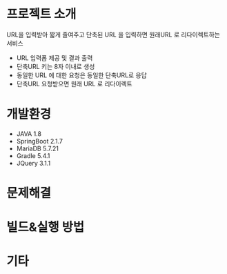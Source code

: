 프로젝트 소개
====
URL을 입력받아 짧게 줄여주고 단축된 URL 을 입력하면 원래URL 로 리다이렉트하는 서비스
* URL 입력폼 제공 및 결과 출력
* 단축URL 키는 8자 이내로 생성
* 동일한 URL 에 대한 요청은 동일한 단축URL로 응답
* 단축URL 요청받으면 원래 URL 로 리다이렉트

개발환경
====
* JAVA 1.8  
* SpringBoot 2.1.7  
* MariaDB 5.7.21  
* Gradle 5.4.1  
* JQuery 3.1.1  


문제해결
====

빌드&실행 방법
====

기타
====
